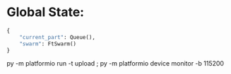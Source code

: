 # Global State:

```py
{
    "current_part": Queue(),
    "swarm": FtSwarm()
}
```

py -m platformio run -t upload ; py -m platformio device monitor -b 115200